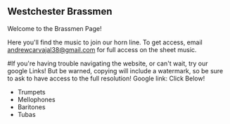 ## Westchester Brassmen

Welcome to the Brassmen Page!

Here you'll find the music to join our horn line. To get access, email andrewcarvajal38@gmail.com for full access on the sheet music.

#If you're having trouble navigating the website, or can't wait, try our google Links!
But be warned, copying will include a watermark, so be sure to ask to have access to the full resolution!
Google link: Click Below!

* Trumpets
* Mellophones
* Baritones
* Tubas


<!--

**Here are some ideas to get you started:**

🙋‍♀️ A short introduction - what is your organization all about?
🌈 Contribution guidelines - how can the community get involved?
👩‍💻 Useful resources - where can the community find your docs? Is there anything else the community should know?
🍿 Fun facts - what does your team eat for breakfast?
🧙 Remember, you can do mighty things with the power of [Markdown](https://docs.github.com/github/writing-on-github/getting-started-with-writing-and-formatting-on-github/basic-writing-and-formatting-syntax)
-->
